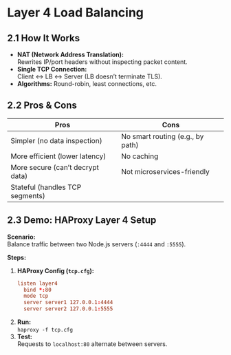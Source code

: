 # Layer 4 Load Balancing

## 2.1 How It Works
- **NAT (Network Address Translation):**  
  Rewrites IP/port headers without inspecting packet content.
- **Single TCP Connection:**  
  Client ↔ LB ↔ Server (LB doesn’t terminate TLS).
- **Algorithms:** Round-robin, least connections, etc.

## 2.2 Pros & Cons
| **Pros**                          | **Cons**                          |
|-----------------------------------|-----------------------------------|
| Simpler (no data inspection)      | No smart routing (e.g., by path)  |
| More efficient (lower latency)    | No caching                        |
| More secure (can’t decrypt data)  | Not microservices-friendly        |
| Stateful (handles TCP segments)   |                                   |

## 2.3 Demo: HAProxy Layer 4 Setup
**Scenario:**  
Balance traffic between two Node.js servers (`:4444` and `:5555`).

**Steps:**
1. **HAProxy Config (`tcp.cfg`):**
   ```conf
   listen layer4
     bind *:80
     mode tcp
     server server1 127.0.0.1:4444
     server server2 127.0.0.1:5555
   ```
2. **Run:**  
   `haproxy -f tcp.cfg`
3. **Test:**  
   Requests to `localhost:80` alternate between servers.
